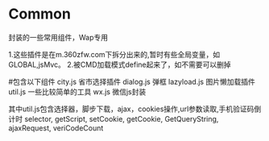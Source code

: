 # Common
封装的一些常用组件，Wap专用

1.这些插件是在m.360zfw.com下拆分出来的,暂时有些全局变量，如GLOBAL,jsMvc。
2.被CMD加载模式define起来了，如不需要可以删掉

#包含以下组件
  city.js 省市选择插件
  dialog.js 弹框
  lazyload.js 图片懒加载插件
  util.js 一些比较简单的工具
  wx.js 微信js封装
  
其中util.js包含选择器，脚步下载，ajax，cookies操作,url参数读取,手机验证码倒计时
		selector, getScript, setCookie, getCookie, GetQueryString, ajaxRequest, veriCodeCount
